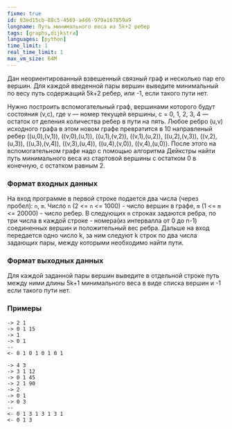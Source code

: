 ```yaml
---
fixme: true
id: 83ed15cb-88c5-4569-a4d6-979a167859a9
longname: Путь минимального веса из 5k+2 ребер
tags: [graphs,dijkstra]
languages: [python]
time_limit: 1
real_time_limit: 1
max_vm_size: 64M
---
```



Дан неориентированный взвешенный связный граф и несколько пар его вершин. Для каждой введенной пары вершин выведите минимальный по весу путь содержащий 5k+2 ребер, или -1, если такого пути нет.

Нужно построить вспомогательный граф, вершинами которого будут
состояния (v,c), где v — номер текущей вершины, c = 0, 1, 2, 3, 4 —
остаток от деления количества ребер в пути на пять. Любое ребро (u,v)
исходного графа в этом новом графе превратится в 10 направленый ребер
((u,0),(v,1)), ((v,0),(u,1)), ((u,1),(v,2)), ((v,1),(u,2)),
((u,2),(v,3)), ((v,2),(u,3)), ((u,3),(v,4)), ((v,3),(u,4)),
((u,4),(v,0)), ((v,4),(u,0)). После этого на вспомогательном графе
надо с помощью алгоритма Дейкстры найти путь минимального веса из
стартовой вершины с остатком 0 в конечную, с остатком равным 2.

### Формат входных данных

На вход программе в первой строке подается два числа (через пробел): `n`, `m`. Число `n` (2 <= `n` <= 1000) - число вершин в графе, `m` (1 <= `m` <= 20000) - число ребер. В следующих `m` строках задаются ребра, по три числа в каждой строке - номера(из интервалла от 0 до n-1) соединенных вершин и положительный вес ребра. Дальше на вход передается одно число k, за ним следуют k строк по два числа задающих пары, между которыми необходимо найти пути.

### Формат выходных данных

Для каждой заданной пары вершин выведите в отдельной строке путь между ними длины 5k+1 минимального веса в виде списка вершин и -1 если такого пути нет.

### Примеры
```
-> 2 1
-> 0 1 15
-> 1
-> 0 1
--
<- 0 1 0 1 0 1 0 1
```

```
-> 4 3
-> 3 1 12
-> 0 1 45
-> 2 1 90
-> 2
-> 0 1
-> 0 3
--
<- 0 1 3 1 3 1 3 1
<- 0 1 3
```
